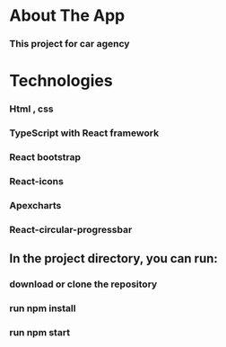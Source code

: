 # **About The App**

### This project for car agency 

# **Technologies**
### Html , css
### TypeScript with React framework
### React bootstrap
### React-icons
### Apexcharts
### React-circular-progressbar

## **In the project directory, you can run:**

### download or clone the repository
### run npm install
### run npm start
